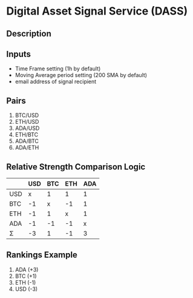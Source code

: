 # Digital Asset Signal Service (DASS)

## Description


## Inputs
* Time Frame setting (1h by default)
* Moving Average period setting (200 SMA by default)
* email address of signal recipient

## Pairs
1. BTC/USD
1. ETH/USD
1. ADA/USD
1. ETH/BTC
1. ADA/BTC
1. ADA/ETH

## Relative Strength Comparison Logic
|     | USD  | BTC  |  ETH | ADA  |
| --- | ---- | ---- | ---- | ---- |
| USD |  x   |  1   |  1   |   1  |
| BTC |  -1  |  x   |  -1  |   1  |
| ETH |  -1  |  1   |  x   |   1  |
| ADA |  -1  |  -1  |  -1  |  x   |
|  Σ  |  -3  |  1   |  -1  |  3   |

## Rankings Example
1. ADA (+3)
1. BTC (+1)
1. ETH (-1)
1. USD (-3)

